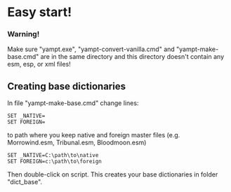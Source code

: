 # Easy start!

### Warning!
Make sure "yampt.exe", "yampt-convert-vanilla.cmd" and "yampt-make-base.cmd" are in the same directory and this directory doesn't contain any esm, esp, or xml files!

## Creating base dictionaries

In file "yampt-make-base.cmd" change lines:
```
SET _NATIVE=
SET FOREIGN=
```
to path where you keep native and foreign master files (e.g. Morrowind.esm, Tribunal.esm, Bloodmoon.esm)
```
SET _NATIVE=C:\path\to\native
SET FOREIGN=c:\path\to\foreign
```
Then double-click on script. This creates your base dictionaries in folder "dict_base".
